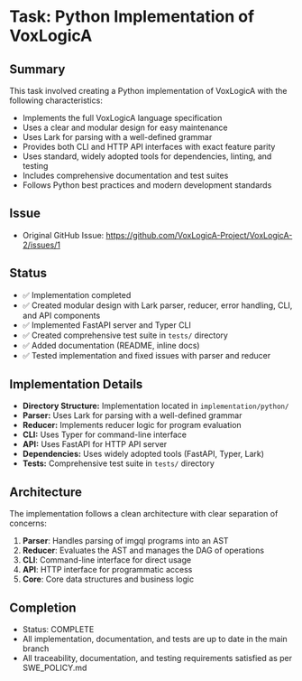 # Task: Python Implementation of VoxLogicA

## Summary

This task involved creating a Python implementation of VoxLogicA with the following characteristics:

- Implements the full VoxLogicA language specification
- Uses a clear and modular design for easy maintenance
- Uses Lark for parsing with a well-defined grammar
- Provides both CLI and HTTP API interfaces with exact feature parity
- Uses standard, widely adopted tools for dependencies, linting, and testing
- Includes comprehensive documentation and test suites
- Follows Python best practices and modern development standards

## Issue

- Original GitHub Issue: https://github.com/VoxLogicA-Project/VoxLogicA-2/issues/1

## Status

- ✅ Implementation completed
- ✅ Created modular design with Lark parser, reducer, error handling, CLI, and API components
- ✅ Implemented FastAPI server and Typer CLI
- ✅ Created comprehensive test suite in `tests/` directory
- ✅ Added documentation (README, inline docs)
- ✅ Tested implementation and fixed issues with parser and reducer

## Implementation Details

- **Directory Structure:** Implementation located in `implementation/python/`
- **Parser:** Uses Lark for parsing with a well-defined grammar
- **Reducer:** Implements reducer logic for program evaluation
- **CLI:** Uses Typer for command-line interface
- **API:** Uses FastAPI for HTTP API server
- **Dependencies:** Uses widely adopted tools (FastAPI, Typer, Lark)
- **Tests:** Comprehensive test suite in `tests/` directory

## Architecture

The implementation follows a clean architecture with clear separation of concerns:

1. **Parser**: Handles parsing of imgql programs into an AST
2. **Reducer**: Evaluates the AST and manages the DAG of operations
3. **CLI**: Command-line interface for direct usage
4. **API**: HTTP interface for programmatic access
5. **Core**: Core data structures and business logic

## Completion

- Status: COMPLETE
- All implementation, documentation, and tests are up to date in the main branch
- All traceability, documentation, and testing requirements satisfied as per SWE_POLICY.md
